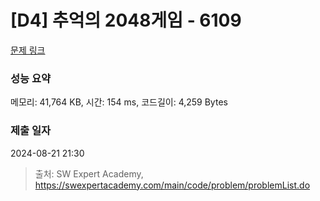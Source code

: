 # [D4] 추억의 2048게임 - 6109 

[문제 링크](https://swexpertacademy.com/main/code/problem/problemDetail.do?contestProbId=AWbrg9uabZsDFAWQ) 

### 성능 요약

메모리: 41,764 KB, 시간: 154 ms, 코드길이: 4,259 Bytes

### 제출 일자

2024-08-21 21:30



> 출처: SW Expert Academy, https://swexpertacademy.com/main/code/problem/problemList.do